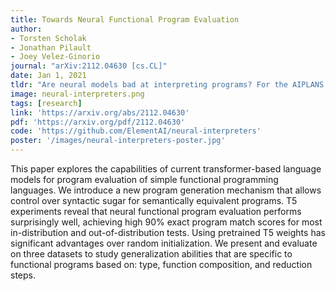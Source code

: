 ```yaml
---
title: Towards Neural Functional Program Evaluation
author:
- Torsten Scholak
- Jonathan Pilault
- Joey Velez-Ginorio
journal: "arXiv:2112.04630 [cs.CL]"
date: Jan 1, 2021
tldr: "Are neural models bad at interpreting programs? For the AIPLANS NeurIPS workshop in 2021, we created a dataset of functional programs, and trained T5 to reduce them to their normal forms. Turns out it works even for challenging data splits!"
image: neural-interpreters.png
tags: [research]
link: 'https://arxiv.org/abs/2112.04630'
pdf: 'https://arxiv.org/pdf/2112.04630'
code: 'https://github.com/ElementAI/neural-interpreters'
poster: '/images/neural-interpreters-poster.jpg'
---
```


This paper explores the capabilities of current transformer-based language models for program evaluation of simple functional programming languages. We introduce a new program generation mechanism that allows control over syntactic sugar for semantically equivalent programs. T5 experiments reveal that neural functional program evaluation performs surprisingly well, achieving high 90% exact program match scores for most in-distribution and out-of-distribution tests. Using pretrained T5 weights has significant advantages over random initialization. We present and evaluate on three datasets to study generalization abilities that are specific to functional programs based on: type, function composition, and reduction steps.